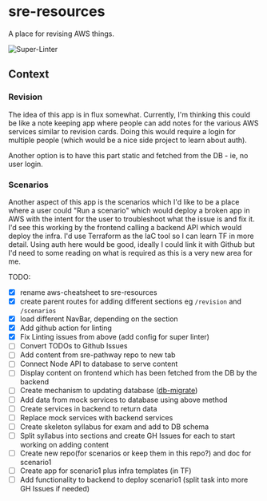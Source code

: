 # sre-resources
A place for revising AWS things.

![Super-Linter](https://github.com/techotron/sre-resources/workflows/Super-Linter/badge.svg)

## Context
### Revision
The idea of this app is in flux somewhat. Currently, I'm thinking this could be like a note keeping app where people can add notes for the various AWS services similar to revision cards. Doing this would require a login for multiple people (which would be a nice side project to learn about auth).

Another option is to have this part static and fetched from the DB - ie, no user login.

### Scenarios
Another aspect of this app is the scenarios which I'd like to be a place where a user could "Run a scenario" which would deploy a broken app in AWS with the intent for the user to troubleshoot what the issue is and fix it. I'd see this working by the frontend calling a backend API which would deploy the infra. I'd use Terraform as the IaC tool so I can learn TF in more detail. Using auth here would be good, ideally I could link it with Github but I'd need to some reading on what is required as this is a very new area for me.

TODO:
- [x] rename aws-cheatsheet to sre-resources
- [x] create parent routes for adding different sections eg `/revision` and `/scenarios`
- [x] load different NavBar, depending on the section
- [x] Add github action for linting
- [x] Fix Linting issues from above (add config for super linter)
- [ ] Convert TODOs to Github Issues
- [ ] Add content from sre-pathway repo to new tab
- [ ] Connect Node API to database to serve content
- [ ] Display content on frontend which has been fetched from the DB by the backend
- [ ] Create mechanism to updating database ([db-migrate](https://db-migrate.readthedocs.io/en/latest/Getting%20Started/installation/#new-instructions-since-v010x))
- [ ] Add data from mock services to database using above method
- [ ] Create services in backend to return data
- [ ] Replace mock services with backend services
- [ ] Create skeleton syllabus for exam and add to DB schema
- [ ] Split syllabus into sections and create GH Issues for each to start working on adding content
- [ ] Create new repo(for scenarios or keep them in this repo?) and doc for scenario1
- [ ] Create app for scenario1 plus infra templates (in TF)
- [ ] Add functionality to backend to deploy scenario1 (split task into more GH Issues if needed)